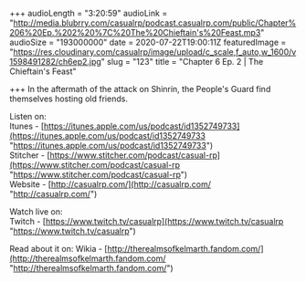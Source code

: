 +++
audioLength = "3:20:59"
audioLink = "http://media.blubrry.com/casualrp/podcast.casualrp.com/public/Chapter%206%20Ep.%202%20%7C%20The%20Chieftain's%20Feast.mp3"
audioSize = "193000000"
date = 2020-07-22T19:00:11Z
featuredImage = "https://res.cloudinary.com/casualrp/image/upload/c_scale,f_auto,w_1600/v1598491282/ch6ep2.jpg"
slug = "123"
title = "Chapter 6 Ep. 2 | The Chieftain's Feast"

+++
In the aftermath of the attack on Shinrin, the People's Guard find themselves hosting old friends.

Listen on:   
Itunes - [https://itunes.apple.com/us/podcast/id1352749733](https://itunes.apple.com/us/podcast/id1352749733 "https://itunes.apple.com/us/podcast/id1352749733")   
Stitcher - [https://www.stitcher.com/podcast/casual-rp](https://www.stitcher.com/podcast/casual-rp "https://www.stitcher.com/podcast/casual-rp")   
Website - [http://casualrp.com/](http://casualrp.com/ "http://casualrp.com/")

Watch live on:   
Twitch - [https://www.twitch.tv/casualrp](https://www.twitch.tv/casualrp "https://www.twitch.tv/casualrp")

Read about it on: Wikia - [http://therealmsofkelmarth.fandom.com/](http://therealmsofkelmarth.fandom.com/ "http://therealmsofkelmarth.fandom.com/")
